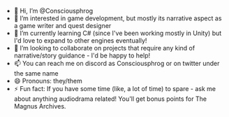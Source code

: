 - 👋 Hi, I’m @Consciousphrog
- 👀 I’m interested in game development, but mostly its narrative aspect as a game writer and quest designer
- 🌱 I’m currently learning C# (since I've been working mostly in Unity) but I'd love to expand to other engines eventually!
- 💞️ I’m looking to collaborate on projects that require any kind of narrative/story guidance - I'd be happy to help!
- 📫 You can reach me on discord as Consciousphrog or on twitter under the same name
- 😄 Pronouns: they/them
- ⚡ Fun fact: If you have some time (like, a lot of time) to spare - ask me about anything audiodrama related! You'll get bonus points for The Magnus Archives.

<!---
Consciousphrog/Consciousphrog is a ✨ special ✨ repository because its `README.md` (this file) appears on your GitHub profile.
You can click the Preview link to take a look at your changes.
--->
